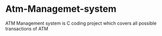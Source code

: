 # Atm-Managemet-system
ATM Management system is C coding project which covers all possible transactions of ATM
